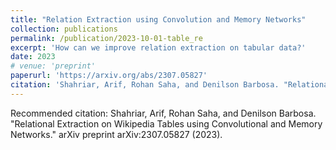 ```yaml
---
title: "Relation Extraction using Convolution and Memory Networks"
collection: publications
permalink: /publication/2023-10-01-table_re
excerpt: 'How can we improve relation extraction on tabular data?'
date: 2023
# venue: 'preprint'
paperurl: 'https://arxiv.org/abs/2307.05827'
citation: 'Shahriar, Arif, Rohan Saha, and Denilson Barbosa. "Relational Extraction on Wikipedia Tables using Convolutional and Memory Networks." arXiv preprint arXiv:2307.05827 (2023).'
---
```


<!-- [Download paper here](http://academicpages.github.io/files/paper1.pdf) -->

Recommended citation: Shahriar, Arif, Rohan Saha, and Denilson Barbosa. "Relational Extraction on Wikipedia Tables using Convolutional and Memory Networks." arXiv preprint arXiv:2307.05827 (2023).